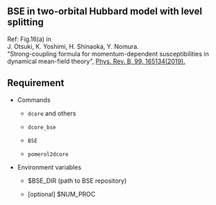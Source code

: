 BSE in two-orbital Hubbard model with level splitting
-----------------------------------------------------

Ref:
Fig.16(a) in  
J. Otsuki, K. Yoshimi, H. Shinaoka, Y. Nomura.  
"Strong-coupling formula for momentum-dependent susceptibilities in dynamical mean-field theory", [Phys. Rev. B, 99, 165134(2019).](https://doi.org/10.1103/PhysRevB.99.165134)

## Requirement

- Commands

    - ``dcore`` and others

    - ``dcore_bse``

    - ``BSE``

    - ``pomerol2dcore``

- Environment variables

    - $BSE_DIR (path to BSE repository)

    - [optional] $NUM_PROC
